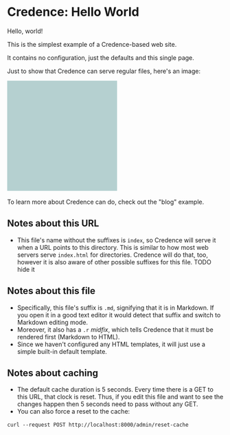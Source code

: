 Credence: Hello World
=====================

Hello, world!

This is the simplest example of a Credence-based web site.

It contains no configuration, just the defaults and this single page.

Just to show that Credence can serve regular files, here's an image:

![my image](image.png)

To learn more about Credence can do, check out the "blog" example.

Notes about this URL
--------------------

* This file's name without the suffixes is `index`, so Credence will serve it when a URL points to this directory. This is similar to how most web servers serve `index.html` for directories. Credence will do that, too, however it is also aware of other possible suffixes for this file. TODO hide it

Notes about this file
---------------------

* Specifically, this file's suffix is `.md`, signifying that it is in Markdown. If you open it in a good text editor it would detect that suffix and switch to Markdown editing mode.
* Moreover, it also has a `.r` *midfix*, which tells Credence that it must be rendered first (Markdown to HTML).
* Since we haven't configured any HTML templates, it will just use a simple built-in default template.

Notes about caching
-------------------

* The default cache duration is 5 seconds. Every time there is a GET to this URL, that clock is reset. Thus, if you edit this file and want to see the changes happen then 5 seconds need to pass without any GET.
* You can also force a reset to the cache:
```
curl --request POST http://localhost:8000/admin/reset-cache
```
